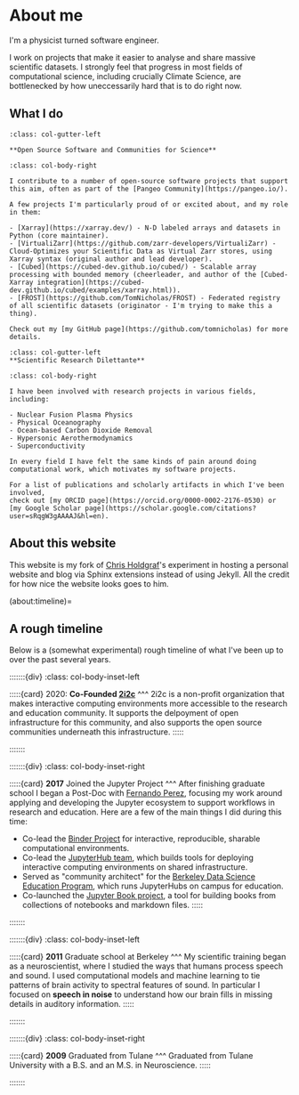 # About me

I'm a physicist turned software engineer.

I work on projects that make it easier to analyse and share massive scientific datasets. I strongly feel that progress in most fields of computational science, including crucially Climate Science, are bottlenecked by how uneccessarily hard that is to do right now.

## What I do

```{div}
:class: col-gutter-left

**Open Source Software and Communities for Science**
```
```{div}
:class: col-body-right

I contribute to a number of open-source software projects that support this aim, often as part of the [Pangeo Community](https://pangeo.io/).

A few projects I'm particularly proud of or excited about, and my role in them:

- [Xarray](https://xarray.dev/) - N-D labeled arrays and datasets in Python (core maintainer).
- [VirtualiZarr](https://github.com/zarr-developers/VirtualiZarr) - Cloud-Optimizes your Scientific Data as Virtual Zarr stores, using Xarray syntax (original author and lead developer).
- [Cubed](https://cubed-dev.github.io/cubed/) - Scalable array processing with bounded memory (cheerleader, and author of the [Cubed-Xarray integration](https://cubed-dev.github.io/cubed/examples/xarray.html)).
- [FROST](https://github.com/TomNicholas/FROST) - Federated registry of all scientific datasets (originator - I'm trying to make this a thing).

Check out my [my GitHub page](https://github.com/tomnicholas) for more details.
```
```{div}
:class: col-gutter-left
**Scientific Research Dilettante**
```
```{div}
:class: col-body-right

I have been involved with research projects in various fields, including:

- Nuclear Fusion Plasma Physics
- Physical Oceanography
- Ocean-based Carbon Dioxide Removal
- Hypersonic Aerothermodynamics
- Superconductivity

In every field I have felt the same kinds of pain around doing computational work, which motivates my software projects.

For a list of publications and scholarly artifacts in which I've been involved,
check out [my ORCID page](https://orcid.org/0000-0002-2176-0530) or [my Google Scholar page](https://scholar.google.com/citations?user=sRqgW3gAAAAJ&hl=en).
```

## About this website

This website is my fork of [Chris Holdgraf](https://chrisholdgraf.com/)'s experiment in hosting a personal website and blog via Sphinx extensions instead of using Jekyll. All the credit for how nice the website looks goes to him.

(about:timeline)=
## A rough timeline

Below is a (somewhat experimental) rough timeline of what I've been up to over the past several years.

:::::::{div}
:class: col-body-inset-left

:::::{card}
2020: **Co-Founded [2i2c](https://2i2c.org)**
^^^
2i2c is a non-profit organization that makes interactive computing environments more accessible to the research and education community. It supports the delpoyment of open infrastructure for this community, and also supports the open source communities underneath this infrastructure.
:::::

:::::::

:::::::{div}
:class: col-body-inset-right

:::::{card}
**2017** Joined the Jupyter Project
^^^
After finishing graduate school I began a Post-Doc with [Fernando Perez](http://fperez.org/), focusing my work around applying and developing the Jupyter ecosystem to support workflows in research and education. Here are a few of the main things I did during this time:
- Co-lead the [Binder Project](https://mybinder.org) for interactive, reproducible, sharable computational environments.
- Co-lead the [JupyterHub team](https://jupyterhub-team-compass.readthedocs.io/en/latest/team.html), which builds tools for deploying interactive computing environments on shared infrastructure.
- Served as "community architect" for the [Berkeley Data Science Education Program](https://data.berkeley.edu/dsep), which runs JupyterHubs on campus for education.
- Co-launched the [Jupyter Book project](https://jupyterbook.org), a tool for building books from collections of notebooks and markdown files.
:::::

:::::::

:::::::{div}
:class: col-body-inset-left

:::::{card}
**2011** Graduate school at Berkeley
^^^
My scientific training began as a neuroscientist, where I studied the ways that humans process speech and sound. I used computational models and machine learning to tie patterns of brain activity to spectral features of sound. In particular I focused on **speech in noise** to understand how our brain fills in missing details in auditory information.
:::::

:::::::

:::::::{div}
:class: col-body-inset-right

:::::{card}
**2009** Graduated from Tulane
^^^
Graduated from Tulane University with a B.S. and an M.S. in Neuroscience.
:::::

:::::::